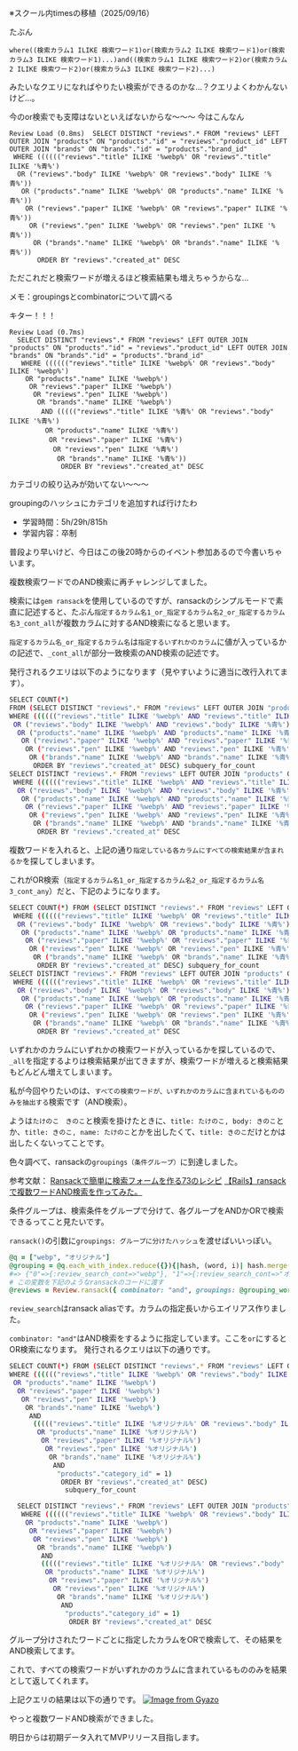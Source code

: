 ※スクール内timesの移植（2025/09/16）


たぶん
```
where((検索カラム1 ILIKE 検索ワード1)or(検索カラム2 ILIKE 検索ワード1)or(検索カラム3 ILIKE 検索ワード1)...)and((検索カラム1 ILIKE 検索ワード2)or(検索カラム2 ILIKE 検索ワード2)or(検索カラム3 ILIKE 検索ワード2)...)
```
みたいなクエリになればやりたい検索ができるのかな…？クエリよくわかんないけど…。

今のor検索でも支障はないといえばないからな～～～
今はこんなん
```
Review Load (0.8ms)  SELECT DISTINCT "reviews".* FROM "reviews" LEFT OUTER JOIN "products" ON "products"."id" = "reviews"."product_id" LEFT OUTER JOIN "brands" ON "brands"."id" = "products"."brand_id"
 WHERE (((((("reviews"."title" ILIKE '%webp%' OR "reviews"."title" ILIKE '%青%')
  OR ("reviews"."body" ILIKE '%webp%' OR "reviews"."body" ILIKE '%青%'))
   OR ("products"."name" ILIKE '%webp%' OR "products"."name" ILIKE '%青%'))
    OR ("reviews"."paper" ILIKE '%webp%' OR "reviews"."paper" ILIKE '%青%'))
     OR ("reviews"."pen" ILIKE '%webp%' OR "reviews"."pen" ILIKE '%青%'))
      OR ("brands"."name" ILIKE '%webp%' OR "brands"."name" ILIKE '%青%'))
       ORDER BY "reviews"."created_at" DESC
```


ただこれだと検索ワードが増えるほど検索結果も増えちゃうからな…

メモ：groupingsとcombinatorについて調べる

キター！！！
```
Review Load (0.7ms)
  SELECT DISTINCT "reviews".* FROM "reviews" LEFT OUTER JOIN "products" ON "products"."id" = "reviews"."product_id" LEFT OUTER JOIN "brands" ON "brands"."id" = "products"."brand_id"
   WHERE (((((("reviews"."title" ILIKE '%webp%' OR "reviews"."body" ILIKE '%webp%')
    OR "products"."name" ILIKE '%webp%')
     OR "reviews"."paper" ILIKE '%webp%')
      OR "reviews"."pen" ILIKE '%webp%')
       OR "brands"."name" ILIKE '%webp%')
        AND ((((("reviews"."title" ILIKE '%青%' OR "reviews"."body" ILIKE '%青%')
         OR "products"."name" ILIKE '%青%')
          OR "reviews"."paper" ILIKE '%青%')
           OR "reviews"."pen" ILIKE '%青%')
            OR "brands"."name" ILIKE '%青%'))
             ORDER BY "reviews"."created_at" DESC
```

カテゴリの絞り込みが効いてない～～～

groupingのハッシュにカテゴリを追加すれば行けたわ


- 学習時間：5h/29h/815h
- 学習内容：卒制
  

普段より早いけど、今日はこの後20時からのイベント参加あるので今書いちゃいます。

複数検索ワードでのAND検索に再チャレンジしてました。

検索には`gem ransack`を使用しているのですが、ransackのシンプルモードで素直に記述すると、たぶん`指定するカラム名1_or_指定するカラム名2_or_指定するカラム名3_cont_all`が複数カラムに対するAND検索になると思います。

`指定するカラム名_or_指定するカラム名`は`指定するいずれかのカラム`に値が入っているかの記述で、`_cont_all`が部分一致検索のAND検索の記述です。

発行されるクエリは以下のようになります（見やすいように適当に改行入れてます）。
```bash
SELECT COUNT(*) 
FROM (SELECT DISTINCT "reviews".* FROM "reviews" LEFT OUTER JOIN "products" ON "products"."id" = "reviews"."product_id" LEFT OUTER JOIN "brands" ON "brands"."id" = "products"."brand_id" 
WHERE (((((("reviews"."title" ILIKE '%webp%' AND "reviews"."title" ILIKE '%青%')
 OR ("reviews"."body" ILIKE '%webp%' AND "reviews"."body" ILIKE '%青%'))
  OR ("products"."name" ILIKE '%webp%' AND "products"."name" ILIKE '%青%'))
   OR ("reviews"."paper" ILIKE '%webp%' AND "reviews"."paper" ILIKE '%青%'))
    OR ("reviews"."pen" ILIKE '%webp%' AND "reviews"."pen" ILIKE '%青%'))
     OR ("brands"."name" ILIKE '%webp%' AND "brands"."name" ILIKE '%青%'))
      ORDER BY "reviews"."created_at" DESC) subquery_for_count
SELECT DISTINCT "reviews".* FROM "reviews" LEFT OUTER JOIN "products" ON "products"."id" = "reviews"."product_id" LEFT OUTER JOIN "brands" ON "brands"."id" = "products"."brand_id"
 WHERE (((((("reviews"."title" ILIKE '%webp%' AND "reviews"."title" ILIKE '%青%')
  OR ("reviews"."body" ILIKE '%webp%' AND "reviews"."body" ILIKE '%青%'))
   OR ("products"."name" ILIKE '%webp%' AND "products"."name" ILIKE '%青%'))
    OR ("reviews"."paper" ILIKE '%webp%' AND "reviews"."paper" ILIKE '%青%'))
     OR ("reviews"."pen" ILIKE '%webp%' AND "reviews"."pen" ILIKE '%青%'))
      OR ("brands"."name" ILIKE '%webp%' AND "brands"."name" ILIKE '%青%'))
       ORDER BY "reviews"."created_at" DESC
```
複数ワードを入れると、上記の通り`指定している各カラムにすべての検索結果が含まれるか`を探してしまいます。

これがOR検索（`指定するカラム名1_or_指定するカラム名2_or_指定するカラム名3_cont_any`）だと、下記のようになります。
```bash
SELECT COUNT(*) FROM (SELECT DISTINCT "reviews".* FROM "reviews" LEFT OUTER JOIN "products" ON "products"."id" = "reviews"."product_id" LEFT OUTER JOIN "brands" ON "brands"."id" = "products"."brand_id"
 WHERE (((((("reviews"."title" ILIKE '%webp%' OR "reviews"."title" ILIKE '%青%')
  OR ("reviews"."body" ILIKE '%webp%' OR "reviews"."body" ILIKE '%青%'))
   OR ("products"."name" ILIKE '%webp%' OR "products"."name" ILIKE '%青%'))
    OR ("reviews"."paper" ILIKE '%webp%' OR "reviews"."paper" ILIKE '%青%'))
     OR ("reviews"."pen" ILIKE '%webp%' OR "reviews"."pen" ILIKE '%青%'))
      OR ("brands"."name" ILIKE '%webp%' OR "brands"."name" ILIKE '%青%'))
       ORDER BY "reviews"."created_at" DESC) subquery_for_count
SELECT DISTINCT "reviews".* FROM "reviews" LEFT OUTER JOIN "products" ON "products"."id" = "reviews"."product_id" LEFT OUTER JOIN "brands" ON "brands"."id" = "products"."brand_id"
 WHERE (((((("reviews"."title" ILIKE '%webp%' OR "reviews"."title" ILIKE '%青%')
  OR ("reviews"."body" ILIKE '%webp%' OR "reviews"."body" ILIKE '%青%'))
   OR ("products"."name" ILIKE '%webp%' OR "products"."name" ILIKE '%青%'))
    OR ("reviews"."paper" ILIKE '%webp%' OR "reviews"."paper" ILIKE '%青%'))
     OR ("reviews"."pen" ILIKE '%webp%' OR "reviews"."pen" ILIKE '%青%'))
      OR ("brands"."name" ILIKE '%webp%' OR "brands"."name" ILIKE '%青%'))
       ORDER BY "reviews"."created_at" DESC
```
いずれかのカラムにいずれかの検索ワードが入っているかを探しているので、`_all`を指定するよりは検索結果が出てきますが、検索ワードが増えると検索結果もどんどん増えてしまいます。

私が今回やりたいのは、`すべての検索ワードが、いずれかのカラムに含まれているもののみを抽出する`検索です（AND検索）。

ようは`たけのこ　きのこ`と検索を掛けたときに、`title: たけのこ, body: きのこ`とか、`title: きのこ, name: たけのこ`とかを出したくて、`title: きのこ`だけとかは出したくないってことです。

色々調べて、ransackの`groupings（条件グループ）`に到達しました。

参考文献：
[Ransackで簡単に検索フォームを作る73のレシピ](https://nekorails.hatenablog.com/entry/2017/05/31/173925#038-ggroupings---%E6%9D%A1%E4%BB%B6%E3%82%B0%E3%83%AB%E3%83%BC%E3%83%97)
[【Rails】ransackで複数ワードAND検索を作ってみた。](https://qiita.com/Jackson123/items/2c3c73da6679db6f53c7)

条件グループは、検索条件をグループで分けて、各グループをANDかORで検索できるってこと見たいです。

`ransack()`の引数に`groupings: グループに分けたハッシュ`を渡せばいいっぽい。
```ruby
@q = ["webp", "オリジナル"]
@grouping = @q.each_with_index.reduce({}){|hash, (word, i)| hash.merge(i.to_s => { review_search_cont: word })}
#=> {"0"=>{:review_search_cont=>"webp"}, "1"=>{:review_search_cont=>"オリジナル"}, "Category_refine"=>{:product_category_id_eq=>"1"}}のようにグループ分けする。reduceとかの細かいメソッドは調べてね。
# この変数を下記のようなransackのコードに渡す
@reviews = Review.ransack({ combinator: "and", groupings: @grouping_word }).result(distinct: true).includes(:user, product: :brand).order(created_at: "DESC")
```
`review_search`はransack aliasです。カラムの指定長いからエイリアス作りました。

`combinator: "and"`はAND検索をするように指定しています。ここを`or`にするとOR検索になります。
発行されるクエリは以下の通りです。
```bash
SELECT COUNT(*) FROM (SELECT DISTINCT "reviews".* FROM "reviews" LEFT OUTER JOIN "products" ON "products"."id" = "reviews"."product_id" LEFT OUTER JOIN "brands" ON "brands"."id" = "products"."brand_id" 
WHERE (((((("reviews"."title" ILIKE '%webp%' OR "reviews"."body" ILIKE '%webp%')
 OR "products"."name" ILIKE '%webp%')
  OR "reviews"."paper" ILIKE '%webp%')
   OR "reviews"."pen" ILIKE '%webp%')
    OR "brands"."name" ILIKE '%webp%')
     AND
      ((((("reviews"."title" ILIKE '%オリジナル%' OR "reviews"."body" ILIKE '%オリジナル%')
       OR "products"."name" ILIKE '%オリジナル%')
        OR "reviews"."paper" ILIKE '%オリジナル%')
         OR "reviews"."pen" ILIKE '%オリジナル%')
          OR "brands"."name" ILIKE '%オリジナル%')
           AND
            "products"."category_id" = 1)
             ORDER BY "reviews"."created_at" DESC)
              subquery_for_count

  SELECT DISTINCT "reviews".* FROM "reviews" LEFT OUTER JOIN "products" ON "products"."id" = "reviews"."product_id" LEFT OUTER JOIN "brands" ON "brands"."id" = "products"."brand_id"
   WHERE (((((("reviews"."title" ILIKE '%webp%' OR "reviews"."body" ILIKE '%webp%')
    OR "products"."name" ILIKE '%webp%')
     OR "reviews"."paper" ILIKE '%webp%')
      OR "reviews"."pen" ILIKE '%webp%')
       OR "brands"."name" ILIKE '%webp%')
        AND 
        ((((("reviews"."title" ILIKE '%オリジナル%' OR "reviews"."body" ILIKE '%オリジナル%')
         OR "products"."name" ILIKE '%オリジナル%')
          OR "reviews"."paper" ILIKE '%オリジナル%')
           OR "reviews"."pen" ILIKE '%オリジナル%')
            OR "brands"."name" ILIKE '%オリジナル%')
             AND
              "products"."category_id" = 1)
               ORDER BY "reviews"."created_at" DESC
```
グループ分けされたワードごとに指定したカラムをORで検索して、その結果をAND検索してます。

これで、すべての検索ワードがいずれかのカラムに含まれているもののみを結果として返してくれます。

上記クエリの結果は以下の通りです。
[![Image from Gyazo](https://i.gyazo.com/721be84b373e5fc0d040b0bf913a9e0a.png)](https://gyazo.com/721be84b373e5fc0d040b0bf913a9e0a)

やっと複数ワードAND検索ができました。

明日からは初期データ入れてMVPリリース目指します。

